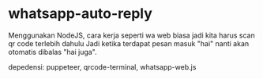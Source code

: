 # whatsapp-auto-reply

Menggunakan NodeJS, cara kerja seperti wa web biasa jadi kita harus scan qr code terlebih dahulu
Jadi ketika terdapat pesan masuk "hai" nanti akan otomatis dibalas "hai juga".

depedensi:     puppeteer, qrcode-terminal, whatsapp-web.js
